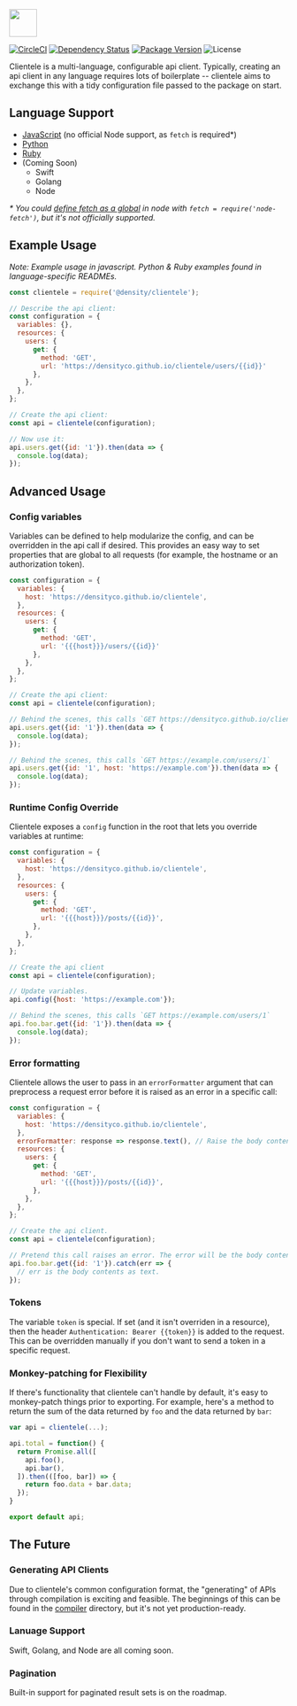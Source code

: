 <img src="https://cdn.rawgit.com/DensityCo/clientele/master/logo.svg" height="50" />

<br />

[![CircleCI](https://circleci.com/gh/DensityCo/clientele.svg?style=svg)](https://circleci.com/gh/DensityCo/clientele)
[![Dependency Status](https://david-dm.org/density/clientele.svg)](https://david-dm.org/density/clientele)
[![Package Version](https://img.shields.io/npm/v/@density/clientele.svg)](https://npmjs.com/@density/clientele)
![License](https://img.shields.io/badge/License-MIT-green.svg)

Clientele is a multi-language, configurable api client. Typically,
creating an api client in any language requires lots of boilerplate --
clientele aims to exchange this with a tidy configuration file passed to the
package on start.

## Language Support
- [JavaScript](languages/javascript/) (no official Node support, as `fetch` is required&ast;)
- [Python](languages/python/)
- [Ruby](languages/ruby/)
- (Coming Soon)
    - Swift
    - Golang
    - Node
    
_* You could [define fetch as a global](//npmjs.com/node-fetch) in node with `fetch = require('node-fetch')`, but it's not officially supported._

## Example Usage
_Note: Example usage in javascript. Python & Ruby examples found in language-specific READMEs._
```javascript
const clientele = require('@density/clientele');

// Describe the api client:
const configuration = {
  variables: {},
  resources: {
    users: {
      get: {
        method: 'GET',
        url: 'https://densityco.github.io/clientele/users/{{id}}'
      },
    },
  },
};

// Create the api client:
const api = clientele(configuration);

// Now use it:
api.users.get({id: '1'}).then(data => {
  console.log(data);
});
```

## Advanced Usage
### Config variables
Variables can be defined to help modularize the config, and can be overridden
in the api call if desired. This provides an easy way to set properties that
are global to all requests (for example, the hostname or an authorization
token).

```javascript
const configuration = {
  variables: {
    host: 'https://densityco.github.io/clientele',
  },
  resources: {
    users: {
      get: {
        method: 'GET',
        url: '{{{host}}}/users/{{id}}'
      },
    },
  },
};

// Create the api client:
const api = clientele(configuration);

// Behind the scenes, this calls `GET https://densityco.github.io/clientele/users/1`
api.users.get({id: '1'}).then(data => {
  console.log(data);
});

// Behind the scenes, this calls `GET https://example.com/users/1`
api.users.get({id: '1', host: 'https://example.com'}).then(data => {
  console.log(data);
});
```

### Runtime Config Override
Clientele exposes a `config` function in the root that lets you override
variables at runtime:

```javascript
const configuration = {
  variables: {
    host: 'https://densityco.github.io/clientele',
  },
  resources: {
    users: {
      get: {
        method: 'GET',
        url: '{{{host}}}/posts/{{id}}',
      },
    },
  },
};

// Create the api client
const api = clientele(configuration);

// Update variables.
api.config({host: 'https://example.com'});

// Behind the scenes, this calls `GET https://example.com/users/1`
api.foo.bar.get({id: '1'}).then(data => {
  console.log(data);
});
```

### Error formatting
Clientele allows the user to pass in an `errorFormatter` argument that can preprocess a request
error before it is raised as an error in a specific call:

```javascript
const configuration = {
  variables: {
    host: 'https://densityco.github.io/clientele',
  },
  errorFormatter: response => response.text(), // Raise the body contents as text.
  resources: {
    users: {
      get: {
        method: 'GET',
        url: '{{{host}}}/posts/{{id}}',
      },
    },
  },
};

// Create the api client.
const api = clientele(configuration);

// Pretend this call raises an error. The error will be the body contents as text.
api.foo.bar.get({id: '1'}).catch(err => {
  // err is the body contents as text.
});
```


### Tokens
The variable `token` is special. If set (and it isn't overriden in a resource),
then the header `Authentication: Bearer {{token}}` is added to the request.
This can be overridden manually if you don't want to send a token in a specific
request.

### Monkey-patching for Flexibility

If there's functionality that clientele can't handle by default, it's easy to
monkey-patch things prior to exporting. For example, here's a method to return the sum of the data returned by `foo` and the data returned by `bar`:

```javascript
var api = clientele(...);

api.total = function() {
  return Promise.all([
    api.foo(),
    api.bar(),
  ]).then(([foo, bar]) => {
    return foo.data + bar.data;
  });
}

export default api;
```

## The Future

### Generating API Clients
Due to clientele's common configuration format, the "generating" of APIs
through compilation is exciting and feasible. The beginnings of this can be
found in the [compiler](languages/compiler) directory, but it's not yet
production-ready.

### Lanuage Support
Swift, Golang, and Node are all coming soon.

### Pagination
Built-in support for paginated result sets is on the roadmap.
